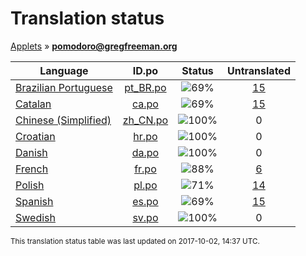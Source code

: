 # Translation status
[Applets](../../README.md) &#187; **pomodoro@gregfreeman.org**

Language | ID.po | Status | Untranslated
---------|:--:|:------:|:-----------:
[Brazilian Portuguese](../../language-status/pt_BR.md) | [pt_BR.po](po/pt_BR.po) | ![69%](http://progressed.io/bar/69) | [15](untranslated-po/pt_BR.md)
[Catalan](../../language-status/ca.md) | [ca.po](po/ca.po) | ![69%](http://progressed.io/bar/69) | [15](untranslated-po/ca.md)
[Chinese (Simplified)](../../language-status/zh_CN.md) | [zh_CN.po](po/zh_CN.po) | ![100%](http://progressed.io/bar/100) | 0
[Croatian](../../language-status/hr.md) | [hr.po](po/hr.po) | ![100%](http://progressed.io/bar/100) | 0
[Danish](../../language-status/da.md) | [da.po](po/da.po) | ![100%](http://progressed.io/bar/100) | 0
[French](../../language-status/fr.md) | [fr.po](po/fr.po) | ![88%](http://progressed.io/bar/88) | [6](untranslated-po/fr.md)
[Polish](../../language-status/pl.md) | [pl.po](po/pl.po) | ![71%](http://progressed.io/bar/71) | [14](untranslated-po/pl.md)
[Spanish](../../language-status/es.md) | [es.po](po/es.po) | ![69%](http://progressed.io/bar/69) | [15](untranslated-po/es.md)
[Swedish](../../language-status/sv.md) | [sv.po](po/sv.po) | ![100%](http://progressed.io/bar/100) | 0

<sup>This translation status table was last updated on 2017-10-02, 14:37 UTC.</sup>
